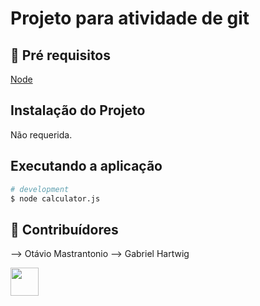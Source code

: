 # Projeto para atividade de git

## 🔐 Pré requisitos

<a href="https://nodejs.dev/">Node</a> &nbsp;

## Instalação do Projeto

Não requerida.

## Executando a aplicação

```bash
# development
$ node calculator.js
```

## 🤝 Contribuídores

--> Otávio Mastrantonio
--> Gabriel Hartwig

<a href="https://github.com/angelogluz"><img src="https://github.com/angelogluz.png" width="45" height="45"></a> &nbsp;

